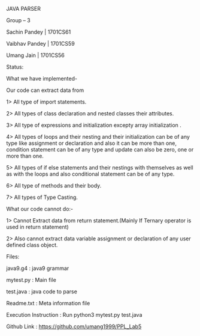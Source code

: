JAVA PARSER

Group – 3

Sachin Pandey | 1701CS61

Vaibhav Pandey | 1701CS59

Umang Jain | 1701CS56

Status:

What we have implemented-

Our code can extract data from

1> 	All type of import statements.

2>	All types of class declaration and nested classes their attributes.

3> 	All type of expressions and initialization excepty array initialization .

4>	 All types of loops and their nesting and their initialization can be of any type like assignment or declaration and also it can be more than one, condition 	statement can be of any type and update can also be zero, one or more than 	one.

5>	All types of if else statements and their nestings with themselves as well as with the loops and also conditional statement can be of any type.

6>	All type of methods and their body.

7>	All types of Type Casting.

What our code cannot do:-

1>	Cannot Extract data from return statement.(Mainly If Ternary 	operator is used 	in return statement)

2>	Also cannot extract data variable assignment or declaration of any user defined class object.

Files:

java9.g4  :  java9 grammar

mytest.py : Main file

test.java : java code to parse

Readme.txt : Meta information file

Execution Instruction : Run  python3 mytest.py test.java

Github Link : https://github.com/umang1999/PPL_Lab5
